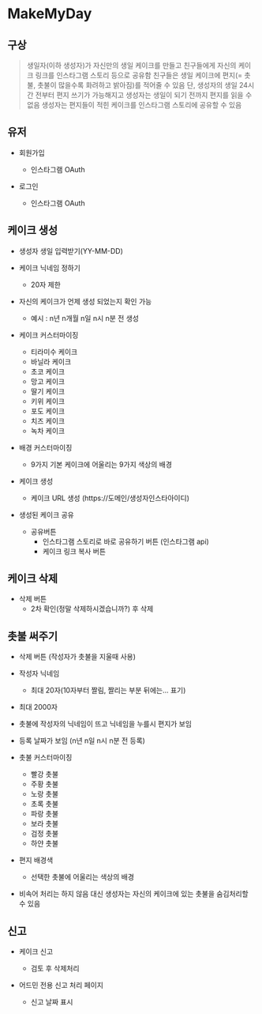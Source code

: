 # MakeMyDay

## 구상
> 생일자(이하 생성자)가 자신만의 생일 케이크를 만들고 친구들에게 자신의 케이크 링크를 인스타그램 스토리 등으로 공유함
> 친구들은 생일 케이크에 편지(= 촛불, 촛불이 많을수록 화려하고 밝아짐)를 적어줄 수 있음
> 단, 생성자의 생일 24시간 전부터 편지 쓰기가 가능해지고 생성자는 생일이 되기 전까지 편지를 읽을 수 없음
> 생성자는 편지들이 적힌 케이크를 인스타그램 스토리에 공유할 수 있음

## 유저
- 회원가입
    - 인스타그램 OAuth

- 로그인
    - 인스타그램 OAuth

## 케이크 생성
- 생성자 생일 입력받기(YY-MM-DD)

- 케이크 닉네임 정하기
    - 20자 제한

- 자신의 케이크가 언제 생성 되었는지 확인 가능
    - 예시 : n년 n개월 n일 n시 n분 전 생성

- 케이크 커스터마이징
    - 티라미수 케이크
    - 바닐라 케이크
    - 초코 케이크
    - 망고 케이크
    - 딸기 케이크
    - 키위 케이크
    - 포도 케이크
    - 치즈 케이크
    - 녹차 케이크

- 배경 커스터마이징
    - 9가지 기본 케이크에 어울리는 9가지 색상의 배경

- 케이크 생성
    - 케이크 URL 생성 (https://도메인/생성자인스타아이디) <!-- "https://도메인/생성자인스타아이디"보다는 "https://도메인/생성자의케이크닉네임"이 더 직관적이지 않은가? -->

- 생성된 케이크 공유
    - 공유버튼 <!-- 케이크 최초 생성시 팝업으로 한번 공유창 띄우기 그후부턴 케이크 하단에 공유버튼 위치 -->
        - 인스타그램 스토리로 바로 공유하기 버튼 (인스타그램 api)
        - 케이크 링크 복사 버튼


## 케이크 삭제 <!-- 진짜 생성자인지는 어케 검증? OAuth 토큰으로 검증? -->
- 삭제 버튼 <!-- 케이크 링크 복사 버튼 옆에 위치 -->
    - 2차 확인(정말 삭제하시겠습니까?) 후 삭제

<!-- 촛불 = 편지 -->
## 촛불 써주기 
- 삭제 버튼 (작성자가 촛불을 지울때 사용) <!-- 삭제 버튼을 누르는 사람이 진짜 작성자인지 어케 판단함? 익명인데? -->
- 작성자 닉네임
    - 최대 20자(10자부터 짤림, 짤리는 부분 뒤에는... 표기)

- 최대 2000자

- 촛불에 작성자의 닉네임이 뜨고 닉네임을 누를시 편지가 보임

- 등록 날짜가 보임 (n년 n일 n시 n분 전 등록)

- 촛불 커스터마이징
    - 빨강 촛불 
    - 주황 촛불
    - 노랑 촛불
    - 초록 촛불
    - 파랑 촛불
    - 보라 촛불
    - 검정 촛불
    - 하얀 촛불

- 편지 배경색
    - 선택한 촛불에 어울리는 색상의 배경

- 비속어 처리는 하지 않음 대신 생성자는 자신의 케이크에 있는 촛불을 숨김처리할 수 있음


<!-- 신고 기능이 정말 필요한가? 해봤자 케이크 이름을 이상하게 짓는거 말곤 신고할게 없는데? -->
## 신고
- 케이크 신고
    - 검토 후 삭제처리

- 어드민 전용 신고 처리 페이지
    - 신고 날짜 표시